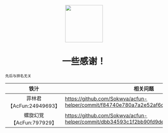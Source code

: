 <p align="center">
<img src="https://ali-imgs.acfun.cn/kos/nlav10360/static/common/widget/header/img/acfunlogo.11a9841251f31e1a3316.svg" width="120">
</p>
<h1 align="center">一些感谢！</h1>

    先后与排名无关

| 铁汁 | 相关问题 |
| :--: | --- |
|菲林君【AcFun:24949693】|https://github.com/Sokwva/acfun-helper/commit/f84740e780a7a2e52af6d52f327312f035162b5b|
|螺旋幻覚【AcFun:797929】|https://github.com/Sokwva/acfun-helper/commit/dbb34593c1f2bb90fd9de05bf2bb9d6343ac3c97|